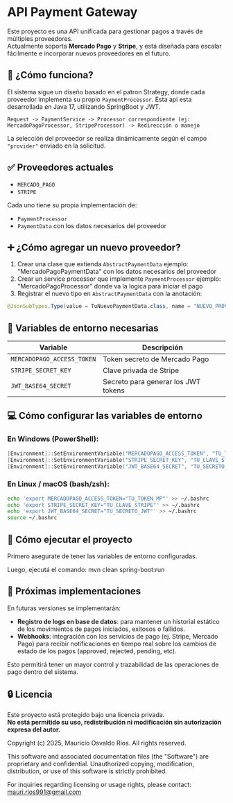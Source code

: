 # API Payment Gateway

Este proyecto es una API unificada para gestionar pagos a través de múltiples proveedores.  
Actualmente soporta **Mercado Pago** y **Stripe**, y está diseñada para escalar fácilmente e incorporar nuevos proveedores en el futuro.

## 🧩 ¿Cómo funciona?

El sistema sigue un diseño basado en el patron Strategy, donde cada proveedor implementa su propio `PaymentProcessor`. 
Esta api esta desarrollada en Java 17, utilizando SpringBoot y JWT.

```
Request -> PaymentService -> Processor correspondiente (ej: MercadoPagoProcessor, StripeProcessor) -> Redirección o manejo
```

La selección del proveedor se realiza dinámicamente según el campo `"provider"` enviado en la solicitud.

## ✅ Proveedores actuales

- `MERCADO_PAGO`
- `STRIPE`

Cada uno tiene su propia implementación de:

- `PaymentProcessor`
- `PaymentData` con los datos necesarios del proveedor

## ➕ ¿Cómo agregar un nuevo proveedor?

1. Crear una clase que extienda `AbstractPaymentData` ejemplo: "MercadoPagoPaymentData" con los datos necesarios del proveedor
2. Crear un service processor que implemente `PaymentProcessor` ejemplo: "MercadoPagoProcessor" donde va la logica para iniciar el pago
3. Registrar el nuevo tipo en `AbstractPaymentData` con la anotación:
```java
@JsonSubTypes.Type(value = TuNuevoPaymentData.class, name = "NUEVO_PROVEEDOR")
```
   
## 🔐 Variables de entorno necesarias

| Variable                  | Descripción                         |
|---------------------------|-------------------------------------|
| `MERCADOPAGO_ACCESS_TOKEN` | Token secreto de Mercado Pago       |
| `STRIPE_SECRET_KEY`       | Clave privada de Stripe             |
| `JWT_BASE64_SECRET`       | Secreto para generar los JWT tokens |

## 💻 Cómo configurar las variables de entorno

### En **Windows (PowerShell)**:

```powershell
[Environment]::SetEnvironmentVariable("MERCADOPAGO_ACCESS_TOKEN", "TU_TOKEN_MP", "User")
[Environment]::SetEnvironmentVariable("STRIPE_SECRET_KEY", "TU_CLAVE_STRIPE", "User")
[Environment]::SetEnvironmentVariable("JWT_BASE64_SECRET", "TU_SECRETO_JWT", "User")
```

### En **Linux / macOS (bash/zsh)**:

```bash
echo 'export MERCADOPAGO_ACCESS_TOKEN="TU_TOKEN_MP"' >> ~/.bashrc
echo 'export STRIPE_SECRET_KEY="TU_CLAVE_STRIPE"' >> ~/.bashrc
echo 'export JWT_BASE64_SECRET="TU_SECRETO_JWT"' >> ~/.bashrc
source ~/.bashrc
```

## 🚀 Cómo ejecutar el proyecto

Primero asegurate de tener las variables de entorno configuradas.

Luego, ejecutá el comando: mvn clean spring-boot:run


## 🔧 Próximas implementaciones

En futuras versiones se implementarán:

- **Registro de logs en base de datos**: para mantener un historial estático de los movimientos de pagos iniciados, exitosos o fallidos.
- **Webhooks**: integración con los servicios de pago (ej. Stripe, Mercado Pago) para recibir notificaciones en tiempo real sobre los cambios de estado de los pagos (approved, rejected, pending, etc).

Esto permitirá tener un mayor control y trazabilidad de las operaciones de pago dentro del sistema.


## 🔒 Licencia

Este proyecto está protegido bajo una licencia privada.  
**No está permitido su uso, redistribución ni modificación sin autorización expresa del autor.**

Copyright (c) 2025, Mauricio Osvaldo Ríos. All rights reserved.

This software and associated documentation files (the "Software") are proprietary and confidential. 
Unauthorized copying, modification, distribution, or use of this software is strictly prohibited.

For inquiries regarding licensing or usage rights, please contact: mauri.rios991@gmail.com
